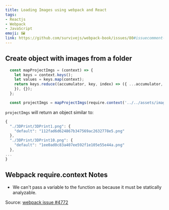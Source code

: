 ```yaml
---
title: Loading Images using webpack and React
tags:
- Reactjs
- Webpack
- JavaScript
emoji: 🖼
link: https://github.com/survivejs/webpack-book/issues/80#issuecomment-216068406
---
```


## Create object with images from a folder

```javascript
  const mapProjectImgs = (context) => {
    let keys = context.keys();
    let values = keys.map(context);
    return keys.reduce((accumulator, key, index) => ({ ...accumulator, [key]: values[index],
    }), {});
  };

  const projectImgs = mapProjectImgs(require.context('../../assets/images', true, /\.(png|gif|jpg|jpeg)$/))
```

`projectImgs` will return an object similar to:

```javascript
{
  "./3DPrint/3DPrint1.png": {
    "default": "112fad6d624867b347569ac2632778e5.png"
  },
  "./3DPrint/3DPrint10.png": {
    "default": "1ee0ad0c83a407ee592f1e105e55e44a.png"
  },
...
}
```

## Webpack require.context Notes

* We can't pass a variable to the function as because it must be statically analyzable.

Source: [webpack issue #4772](https://github.com/webpack/webpack/issues/4772)
